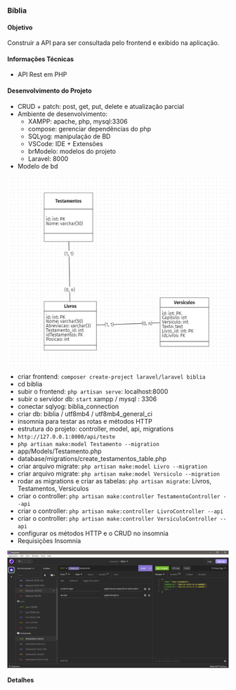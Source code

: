### Bíblia

#### Objetivo

Construir a API para ser consultada pelo frontend e exibido na aplicação.

#### Informações Técnicas

- API Rest em PHP

#### Desenvolvimento do Projeto

- CRUD + patch: post, get, put, delete e atualização parcial
- Ambiente de desenvolvimento:
  - XAMPP: apache, php, mysql:3306
  - compose: gerenciar dependências do php
  - SQLyog: manipulação de BD
  - VSCode: IDE + Extensões
  - brModelo: modelos do projeto
  - Laravel: 8000
- Modelo de bd
  
<p align="center" style="display: flex; align-items: flex-start; justify-content: center;">
  <img alt="biblia_db" title="#biblia_db" src="./.github/biblia_db_model.jpg">
</p>    

- criar frontend: `composer create-project laravel/laravel biblia`
- cd biblia
- subir o frontend: `php artisan serve`: localhost:8000
- subir o servidor db: `start` xampp / mysql : 3306
- conectar sqlyog: biblia_connection
- criar db: biblia / utf8mb4 / utf8mb4_general_ci
- insomnia para testar as rotas e métodos HTTP
- estrutura do projeto: controller, model, api, migrations
- `http://127.0.0.1:8000/api/teste`
- `php artisan make:model Testamento --migration`
- app/Models/Testamento.php
- database/migrations/create_testamentos_table.php
- criar arquivo migrate: `php artisan make:model Livro --migration` 
- criar arquivo migrate: `php artisan make:model Versiculo --migration` 
- rodar as migrations e criar as tabelas: `php artisan migrate`: Livros, Testamentos, Versiculos
- criar o controller: `php artisan make:controller TestamentoController --api`
- criar o controller: `php artisan make:controller LivroController --api`
- criar o controller: `php artisan make:controller VersiculoController --api`
- configurar os métodos HTTP e o CRUD no insomnia
- Requisições Insomnia
  
<p align="center" style="display: flex; align-items: flex-start; justify-content: center;">
  <img alt="biblia_requisicoes_insomnia" title="#biblia_requisicoes_insomnia" src="./.github/biblia_requisicoes_insomnia.jpg">
</p>    

#### Detalhes 
